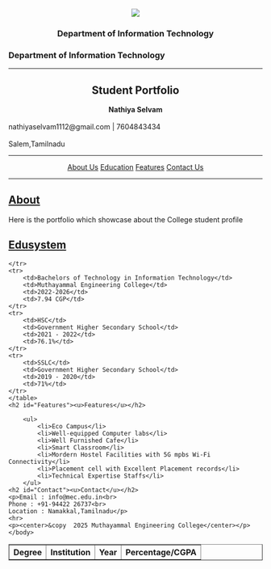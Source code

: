 <html>
    <head>
        <title>Muthayammal Engineering College - Student Portfolio</title>
    </head>
    <body><marquee>
        <h1><center>Muthayammal Engineering College</center></h1></marquee>
                <center><img src="image.jpeg"/></center>
        <h3><center>Department of Information Technology</center></h3>
        <h3>Department of Information Technology</h3>
        <hr>
        <h2><center>Student Portfolio</center></h2>
        <p><center><b>Nathiya Selvam</center></b></center><br>
        nathiyaselvam1112@gmail.com | 7604843434 <br><br>
    Salem,Tamilnadu</p>
    <hr>
    <p><center>
        <a href="#About">About Us</a>
        <a href="#Edusystem">Education</a>
        <a href="#Features">Features</a>
        <a href="#Contact">Contact Us</a>
    </center></p>
    <hr>
    <h2 id="About"><u>About</u></h2>
    <p>Here is the portfolio which showcase about the College student profile</p>
    <h2 id="Edusystem"><u>Edusystem</u></h2>
        <table border="1" width="00" cellspacing="0" cellpadding="6">
    <tr>
        <th>Degree</th>
        <th>Institution</th>
        <th>Year    </th>
        <th>Percentage/CGPA</th>
        
    </tr>
    <tr>
        <td>Bachelors of Technology in Information Technology</td>
        <td>Muthayammal Engineering College</td>
        <td>2022-2026</td>
        <td>7.94 CGP</td>
    </tr>
    <tr>
        <td>HSC</td>
        <td>Government Higher Secondary School</td>
        <td>2021 - 2022</td>
        <td>76.1%</td>
    </tr>
    <tr>
        <td>SSLC</td>
        <td>Government Higher Secondary School</td>
        <td>2019 - 2020</td>
        <td>71%</td>
    </tr>
    </table>
    <h2 id="Features"><u>Features</u></h2>
    
        <ul>
            <li>Eco Campus</li>
            <li>Well-equipped Computer labs</li>
            <li>Well Furnished Cafe</li>
            <li>Smart Classroom</li>
            <li>Mordern Hostel Facilities with 5G mpbs Wi-Fi Connectivity</li>
            <li>Placement cell with Excellent Placement records</li>
            <li>Technical Expertise Staffs</li>
        </ul>
    <h2 id="Contact"><u>Contact</u></h2>
    <p>Email : info@mec.edu.in<br>
    Phone : +91-94422 26737<br>
    Location : Namakkal,Tamilnadu</p>
    <hr>
    <p><center>&copy  2025 Muthayammal Engineering College</center></p>
    </body>
</html>
